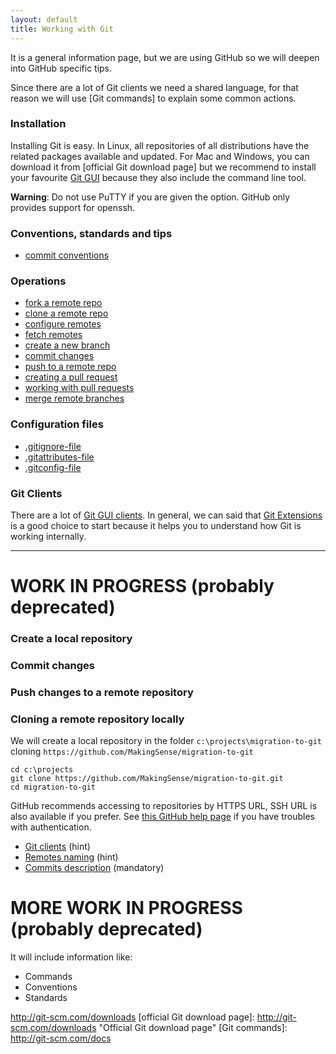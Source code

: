 ```yaml
---
layout: default
title: Working with Git
---
```


It is a general information page, but we are using GitHub so we will deepen
into GitHub specific tips.

Since there are a lot of Git clients we need a shared language, for that reason
we will use [Git commands] to explain some common actions.

### Installation

Installing Git is easy. In Linux, all repositories of all distributions have the 
related packages available and updated. For Mac and Windows, you can download it 
from [official Git download page] but we recommend to install your favourite 
[Git GUI](git-clients.html) because they also include the command line 
tool.

**Warning**: Do not use PuTTY if you are given the option. GitHub only provides 
support for openssh.

### Conventions, standards and tips

* [commit conventions]

[commit conventions]: /migration-to-git/3-working-with-git/commit-conventions.html

### Operations

<!-- it is pending to sort this -->

* [fork a remote repo]
* [clone a remote repo]
* [configure remotes]
* [fetch remotes]
* [create a new branch]
* [commit changes]
* [push to a remote repo]
* [creating a pull request]
* [working with pull requests]
* [merge remote branches]


[fork a remote repo]: /migration-to-git/3-working-with-git/fork-a-repo.html
[clone a remote repo]: /migration-to-git/3-working-with-git/clone-remote-repo.html
[configure remotes]: /migration-to-git/3-working-with-git/configure-remotes.html
[fetch remotes]: /migration-to-git/3-working-with-git/fetch-remotes.html
[create a new branch]: /migration-to-git/3-working-with-git/create-a-new-branch.html
[commit changes]: /migration-to-git/3-working-with-git/commit-changes.html
[push to a remote repo]: /migration-to-git/3-working-with-git/push-to-a-remote-repo.html
[creating a pull request]: /migration-to-git/3-working-with-git/creating-a-pull-request.html
[working with pull requests]: /migration-to-git/3-working-with-git/working-with-pull-requests.html
[merge remote branches]: /migration-to-git/3-working-with-git/merge-remote-branches.html

### Configuration files

* [.gitignore-file]
* [.gitattributes-file]
* [.gitconfig-file]

[.gitignore-file]: /migration-to-git/3-working-with-git/gitignore-file.html
[.gitattributes-file]: /migration-to-git/3-working-with-git/gitattributes-file.html
[.gitconfig-file]: /migration-to-git/3-working-with-git/gitconfig-file.html

### Git Clients

There are a lot of [Git GUI clients](git-clients.html). In general, we can said 
that [Git Extensions](http://makingsense.github.io/migration-to-git/3-working-with-git/git-clients.html#git_extensions)
is a good choice to start because it helps you to understand how Git is working
internally.

---

# WORK IN PROGRESS (probably deprecated)

### Create a local repository

### Commit changes

### Push changes to a remote repository

### Cloning a remote repository locally

We will create a local repository in the folder `c:\projects\migration-to-git` 
cloning `https://github.com/MakingSense/migration-to-git`

    cd c:\projects 
	git clone https://github.com/MakingSense/migration-to-git.git
	cd migration-to-git

GitHub recommends accessing to repositories by HTTPS URL, SSH URL is also 
available if you prefer. See [this GitHub help page][remote-url-help] if you 
have troubles with authentication.  


* [Git clients](git-clients.html) (hint)
* [Remotes naming](remotes-naming.html) (hint)
* [Commits description](commits-description.html) (mandatory)


# MORE WORK IN PROGRESS (probably deprecated)

It will include information like:
* Commands
* Conventions
* Standards




[remote-url-help]: https://help.github.com/articles/which-remote-url-should-i-use "Which remote URL should I use?"
http://git-scm.com/downloads
[official Git download page]: http://git-scm.com/downloads "Official Git download page"
[Git commands]: http://git-scm.com/docs
